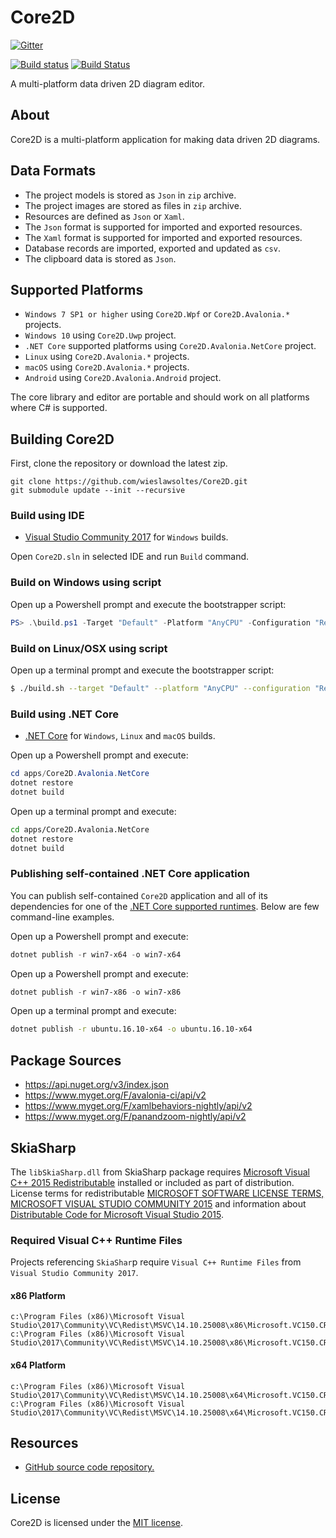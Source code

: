 # Core2D

[![Gitter](https://badges.gitter.im/wieslawsoltes/Core2D.svg)](https://gitter.im/wieslawsoltes/Core2D?utm_source=badge&utm_medium=badge&utm_campaign=pr-badge)

[![Build status](https://ci.appveyor.com/api/projects/status/7k1e0voeit7od9bw/branch/master?svg=true)](https://ci.appveyor.com/project/wieslawsoltes/core2d/branch/master)
[![Build Status](https://travis-ci.org/wieslawsoltes/Core2D.svg?branch=master)](https://travis-ci.org/wieslawsoltes/Core2D)

A multi-platform data driven 2D diagram editor.

## About

Core2D is a multi-platform application for making data driven 2D diagrams.

## Data Formats

* The project models is stored as `Json` in `zip` archive.
* The project images are stored  as files in `zip` archive.
* Resources are defined as `Json` or `Xaml`.
* The `Json` format is supported for imported and exported resources. 
* The `Xaml` format is supported for imported and exported resources. 
* Database records are imported, exported and updated as `csv`.
* The clipboard data is stored as `Json`.

## Supported Platforms

* `Windows 7 SP1 or higher` using `Core2D.Wpf` or `Core2D.Avalonia.*` projects.
* `Windows 10` using `Core2D.Uwp` project.
* `.NET Core` supported platforms using `Core2D.Avalonia.NetCore` project.
* `Linux` using `Core2D.Avalonia.*` projects.
* `macOS` using `Core2D.Avalonia.*` projects.
* `Android` using `Core2D.Avalonia.Android` project.

The core library and editor are portable and should work on all platforms where C# is supported.

## Building Core2D

First, clone the repository or download the latest zip.
```
git clone https://github.com/wieslawsoltes/Core2D.git
git submodule update --init --recursive
```

### Build using IDE

* [Visual Studio Community 2017](https://www.visualstudio.com/pl/vs/community/) for `Windows` builds.

Open `Core2D.sln` in selected IDE and run `Build` command.

### Build on Windows using script

Open up a Powershell prompt and execute the bootstrapper script:
```PowerShell
PS> .\build.ps1 -Target "Default" -Platform "AnyCPU" -Configuration "Release"
```

### Build on Linux/OSX using script

Open up a terminal prompt and execute the bootstrapper script:
```Bash
$ ./build.sh --target "Default" --platform "AnyCPU" --configuration "Release"
```
### Build using .NET Core

* [.NET Core](https://www.microsoft.com/net/download/core) for `Windows`, `Linux` and `macOS` builds.

Open up a Powershell prompt and execute:
```PowerShell
cd apps/Core2D.Avalonia.NetCore
dotnet restore
dotnet build
```

Open up a terminal prompt and execute:
```Bash
cd apps/Core2D.Avalonia.NetCore
dotnet restore
dotnet build
```

### Publishing self-contained .NET Core application

You can publish self-contained `Core2D` application and all of its dependencies for one of the [.NET Core supported runtimes](https://docs.microsoft.com/en-us/dotnet/articles/core/rid-catalog). Below are few command-line examples.

Open up a Powershell prompt and execute:
```PowerShell
dotnet publish -r win7-x64 -o win7-x64
```

Open up a Powershell prompt and execute:
```PowerShell
dotnet publish -r win7-x86 -o win7-x86
```

Open up a terminal prompt and execute:
```Bash
dotnet publish -r ubuntu.16.10-x64 -o ubuntu.16.10-x64
```

## Package Sources

* https://api.nuget.org/v3/index.json
* https://www.myget.org/F/avalonia-ci/api/v2
* https://www.myget.org/F/xamlbehaviors-nightly/api/v2
* https://www.myget.org/F/panandzoom-nightly/api/v2

## SkiaSharp

The `libSkiaSharp.dll` from SkiaSharp package requires [Microsoft Visual C++ 2015 Redistributable](https://www.microsoft.com/en-us/download/details.aspx?id=52982) installed or included as part of distribution. License terms for redistributable
[MICROSOFT SOFTWARE LICENSE TERMS, MICROSOFT VISUAL STUDIO COMMUNITY 2015](https://www.visualstudio.com/en-us/support/legal/mt171547) and information about [Distributable Code for Microsoft Visual Studio 2015](https://www.visualstudio.com/en-us/downloads/2015-redistribution-vs.aspx).

### Required Visual C++ Runtime Files

Projects referencing `SkiaShar`p require `Visual C++ Runtime Files` from `Visual Studio Community 2017`.

#### x86 Platform

```
c:\Program Files (x86)\Microsoft Visual Studio\2017\Community\VC\Redist\MSVC\14.10.25008\x86\Microsoft.VC150.CRT\msvcp140.dll
c:\Program Files (x86)\Microsoft Visual Studio\2017\Community\VC\Redist\MSVC\14.10.25008\x86\Microsoft.VC150.CRT\vcruntime140.dll
```

#### x64 Platform

```
c:\Program Files (x86)\Microsoft Visual Studio\2017\Community\VC\Redist\MSVC\14.10.25008\x64\Microsoft.VC150.CRT\msvcp140.dll
c:\Program Files (x86)\Microsoft Visual Studio\2017\Community\VC\Redist\MSVC\14.10.25008\x64\Microsoft.VC150.CRT\vcruntime140.dll
```

## Resources

* [GitHub source code repository.](https://github.com/wieslawsoltes/Core2D)

## License

Core2D is licensed under the [MIT license](LICENSE.TXT).

